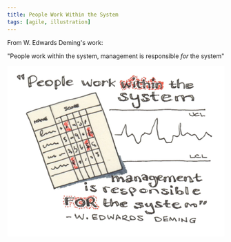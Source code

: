 ```yaml
---
title: People Work Within the System
tags: [agile, illustration]
---
```


From W. Edwards Deming's work:

"People work within the system, management is responsible _for_ the system"

![sketch](/img/posts/people-work-within-the-system/people-work-within-the-system.webp)
